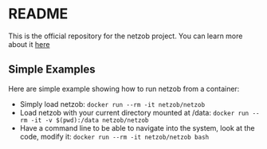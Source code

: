 # README 

This is the official repository for the netzob project. You can learn more about it [here](https://github.com/netzob/netzob)

## Simple Examples 

Here are simple example showing how to run netzob from a container:

- Simply load netzob: `docker run --rm -it netzob/netzob`
- Load netzob with your current directory mounted at /data: `docker run --rm -it -v $(pwd):/data netzob/netzob`
- Have a command line to be able to navigate into the system, look at the code, modify it: `docker run --rm -it netzob/netzob bash`

